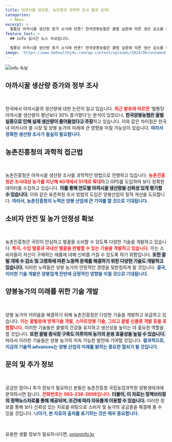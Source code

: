 ```yaml
---
title: 아까시꿀 생산량, 농진청의 과학적 조사 결과 공개!
categories:
  - News
excerpt: >
  벌통당 아까시꿀 생산량 증가 소식에 반론! 한국양봉농협은 꿀벌 실종에 따른 생산 감소를 주장하며 정부 조사 신뢰성에 의문을 제기했습니다. 논란의 진실은? 클릭으로 확인하세요!
feature_text: >
  ## info 실시간 뉴스 속보입니다.

  벌통당 아까시꿀 생산량 증가 소식에 반론! 한국양봉농협은 꿀벌 실종에 따른 생산 감소를 주장하며 정부 조사 신뢰성에 의문을 제기했습니다. 논란의 진실은? 클릭으로 확인하세요!
image: 'https://www.behealthy4u.com/wp-content/uploads/2024/06/unnamed-file.png'
---
```


<p><img src="https://www.behealthy4u.com/wp-content/uploads/2024/06/unnamed-file.png" alt="info 속보" /></p>

<h2 data-ke-size="size26">아까시꿀 생산량 증가와 정부 조사</h2>

<p data-ke-size="size16">&nbsp;</p>

<p>한국에서 아까시꿀의 생산량에 대한 논란이 일고 있습니다. <b><span style="color: #ee2323;">최근 발표에 따르면</span></b> ‘벌통당 아까시꿀 생산량이 평년보다 30% 증가했다’는 분석이 있었으나, <b><span style="background-color: #21538527;">한국양봉농협은 꿀벌 실종으로 인해 실제 생산량이 줄어들었다고 주장</span></b>하고 있습니다. 이와 같은 차이점은 한국 내 아카시아 꿀 시장 및 양봉 농가의 미래에 큰 영향을 미칠 가능성이 있습니다. <b><span style="color: #1a5490;">따라서 정확한 생산량 조사가 절실히 필요합니다.</span></b></p>

<h2 data-ke-size="size26">농촌진흥청의 과학적 접근법</h2>

<p data-ke-size="size16">&nbsp;</p>

<p>농촌진흥청은 아까시꿀 생산량 조사를 과학적인 방법으로 진행하고 있습니다. <b><span style="color: #ee2323;">농촌진흥청은 조사대상 농가를 지난해 40개에서 51개로 확대</span></b>하고 GPS를 도입하여 보다 정확한 데이터를 수집하고 있습니다. <b><span style="background-color: #21538527;">이를 통해 연도별 아까시꿀 생산량을 신뢰성 있게 평가할 수 있습니다.</span></b> 이와 같은 표준화된 조사 방법의 도입은 양봉산업의 질적 개선을 도모합니다. <b><span style="color: #1a5490;">따라서, 농촌진흥청의 노력은 양봉 산업에 큰 기여를 할 것으로 기대됩니다.</span></b></p>

<h2 data-ke-size="size26">소비자 안전 및 농가 안정성 확보</h2>

<p data-ke-size="size16">&nbsp;</p>

<p>농촌진흥청은 국민이 안심하고 벌꿀을 소비할 수 있도록 다양한 기술을 개발하고 있습니다. <b><span style="color: #ee2323;">특히, 수입 벌꿀과 국내산 벌꿀을 판별할 수 있는 기술을 개발하고 있습니다.</span></b> 이는 소비자들이 자신이 구매하는 제품에 대해 신뢰를 가질 수 있도록 하기 위함입니다. <b><span style="background-color: #21538527;">또한 꿀벌 개체 수 감소 및 고령화에 따른 노동력 문제를 해결하기 위한 다양한 기술도 개발하고 있습니다.</span></b> 이러한 노력들은 양봉 농가의 안정적인 경영을 뒷받침하게 될 것입니다. <b><span style="color: #1a5490;">결국, 이러한 기술 개발은 양봉업계 전반에 긍정적인 영향을 미칠 것으로 기대됩니다.</span></b></p>

<h2 data-ke-size="size26">양봉농가의 미래를 위한 기술 개발</h2>

<p data-ke-size="size16">&nbsp;</p>

<p>양봉 농가의 어려움을 해결하기 위해 농촌진흥청은 다양한 기술을 개발하고 보급하고 있습니다. <b><span style="color: #ee2323;">이는 꿀벌응애 방제기술 개발, 스마트양봉 기술, 그리고 꿀벌 신품종 개발 등을 포함합니다.</span></b> 이러한 기술들은 꿀벌의 건강을 유지하고 생산성을 높이는 데 중요한 역할을 할 것입니다. <b><span style="background-color: #21538527;">또한 꿀벌 증식장 구축도 이루어져 농가의 운용 효율성을 높일 수 있습니다.</span></b> 따라서 이러한 기술들은 양봉 농가의 지속 가능한 발전에 기여할 것입니다. <b><span style="color: #1a5490;">결과적으로, 지금의 기술적 advances는 양봉 산업의 미래를 밝히는 중요한 열쇠가 될 것입니다.</span></b></p>

<h2 data-ke-size="size26">문의 및 추가 정보</h2>

<p data-ke-size="size16">&nbsp;</p>

<p>궁금한 점이나 추가 정보가 필요하신 분들은 농촌진흥청 국립농업과학원 양봉생태과에 문의하시면 됩니다. <b><span style="color: #ee2323;">전화번호는 063-238-2898입니다.</span></b> <b><span style="background-color: #21538527;">더불어, 이 자료는 정책브리핑의 정책뉴스자료를 통해 제공되며, 조건에 따라 자유롭게 이용할 수 있습니다.</span></b> 이러한 정보를 통해 보다 신뢰성 있는 자료를 바탕으로 소비자 및 농가의 궁금증을 해결해 줄 수 있을 것입니다. <b><span style="color: #1a5490;">나아가, 본 자료의 출처를 표기하는 것은 매우 중요합니다.</span></b> </p>

<p data-ke-size="size16">&nbsp;</p>
유용한 생활 정보가 필요하시다면, <a href="https://onioninfo.kr" rel="dofollow">onioninfo.kr</a>


